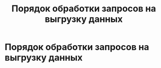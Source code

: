 ﻿---
layout: default
title: Порядок обработки запросов на выгрузку данных
nav_order: 3
parent: Связи с другими системами и компонентами
has_children: false
has_toc: false
---

Порядок обработки запросов на выгрузку данных
=====================


